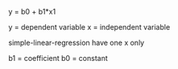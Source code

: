 
y = b0 + b1*x1

y = dependent variable
x = independent variable 

simple-linear-regression have one x only 

b1 = coefficient 
b0 = constant
